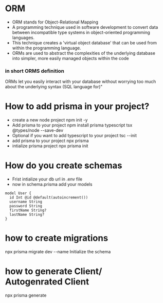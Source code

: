 # ORM
- ORM stands for Object-Relational Mapping 
- A programming technique used in software development to convert data between incompatible type systems in object-oriented programming languages. 
- This technique creates a 'virtual object database' that can be used from within the programming language.
- ORMs are used to abstract the complexities of the underlying database into simpler, more easily managed objects within the code


### in short ORMS definition 
ORMs let you easily interact with your database without worrying too much about the underlying syntax (SQL language for)"

# How to add prisma in your project?

- create a new node project npm init -y
- Add prisma to your project npm install prisma typescript tsx @types/node --save-dev
- Optional if you want to add typescript to your project tsc --init
- add prisma to your project npx prisma
- intialize prisma project npx prisma init

# How do you create schemas
- Frist intialize your db url in .env file
- now in schema.prisma add your models

```prisma
model User {
  id Int @id @default(autoincrement())
  username String
  password String
  firstName String?
  lastName String?
}
```

# how to create migrations 
npx prisma migrate dev --name Initialize the schema


# how to generate Client/ Autogenrated Client
npx prisma generate